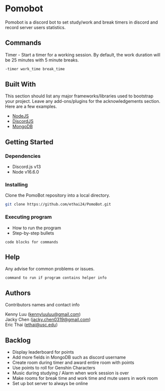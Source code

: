 # Pomobot

Pomobot is a discord bot to set study/work and break timers in discord and record server users statistics.

## Commands

Timer - Start a timer for a working session. By default, the work duration will be 25 minutes with 5 minute breaks.

```bash
-timer work_time break_time
```

## Built With

This section should list any major frameworks/libraries used to bootstrap your project. Leave any add-ons/plugins for the acknowledgements section. Here are a few examples.

- [NodeJS](https://nodejs.org/)
- [DiscordJS](https://discord.js.org/)
- [MongoDB](https://mongodb.com/)

## Getting Started

### Dependencies

- Discord.js v13
- Node v16.6.0

### Installing

Clone the PomoBot repository into a local directory.

```bash
git clone https://github.com/ethai24/PomoBot.git
```

### Executing program

- How to run the program
- Step-by-step bullets

```
code blocks for commands
```

## Help

Any advise for common problems or issues.

```
command to run if program contains helper info
```

## Authors

Contributors names and contact info

Kenny Luu (kennyluuluu@gmail.com) <br/>
Jacky Chen (jacky.chen0319@gmail.com) <br/>
Eric Thai (ethai@usc.edu)

<!-- ## Version History

* 0.2
    * Various bug fixes and optimizations
    * See [commit change]() or See [release history]()
* 0.1
    * Initial Release -->

<!-- ## License

This project is licensed under the [NAME HERE] License - see the LICENSE.md file for details -->

<!-- ## Acknowledgments

Inspiration, code snippets, etc.
* [awesome-readme](https://github.com/matiassingers/awesome-readme)
* [PurpleBooth](https://gist.github.com/PurpleBooth/109311bb0361f32d87a2)
* [dbader](https://github.com/dbader/readme-template)
* [zenorocha](https://gist.github.com/zenorocha/4526327)
* [fvcproductions](https://gist.github.com/fvcproductions/1bfc2d4aecb01a834b46) -->

## Backlog

- Display leaderboard for points
- Add more fields in MongoDB such as discord username
- Create room during timer and award entire room with points
- Use points to roll for Genshin Characters
- Music during studying / Alarm when work session is over
- Make rooms for break time and work time and mute users in work room
- Set up bot server to always be online
